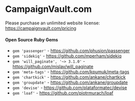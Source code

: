 # CampaignVault.com

Please purchase an unlimited website license: https://campaignvault.com/pricing

#### Open Source Ruby Gems

- `gem 'passenger'` - https://github.com/phusion/passenger
- `gem 'sidekiq'` - https://github.com/mperham/sidekiq
- `gem 'will_paginate', '~> 3.1.0'` - https://github.com/mislav/will_paginate
- `gem 'meta-tags'` - https://github.com/kpumuk/meta-tags
- `gem 'chartkick'` - https://github.com/ankane/chartkick
- `gem 'groupdate'` - https://github.com/ankane/groupdate
- `gem 'devise'` - https://github.com/plataformatec/devise
- `gem 'loaf'` - https://github.com/piotrmurach/loaf
